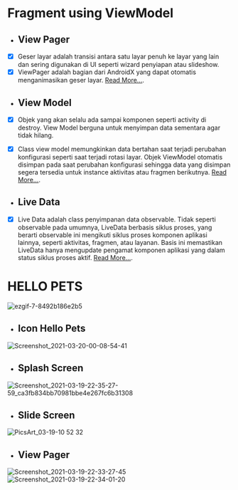# Fragment using ViewModel

- ## View Pager
- [x] Geser layar adalah transisi antara satu layar penuh ke layar yang lain dan sering digunakan di UI seperti wizard penyiapan atau slideshow.
- [x] ViewPager adalah bagian dari AndroidX yang dapat otomatis menganimasikan geser layar.  [Read More...](https://developer.android.com/training/animation/screen-slide?hl=id).

- ## View Model
- [x] Objek yang akan selalu ada sampai komponen seperti activity di destroy. View Model berguna untuk menyimpan data sementara agar tidak hilang. 

- [x] Class view model memungkinkan data bertahan saat terjadi perubahan konfigurasi seperti saat terjadi rotasi layar. Objek ViewModel otomatis disimpan pada saat perubahan konfigurasi sehingga data yang disimpan segera tersedia untuk instance aktivitas atau fragmen berikutnya. [Read More...](https://developer.android.com/topic/libraries/architecture/viewmodel?hl=id).

- ## Live Data
- [x] Live Data adalah class penyimpanan data observable. Tidak seperti observable pada umumnya, LiveData berbasis siklus proses, yang berarti observable ini mengikuti siklus proses komponen aplikasi lainnya, seperti aktivitas, fragmen, atau layanan. Basis ini memastikan LiveData hanya mengupdate pengamat komponen aplikasi yang dalam status siklus proses aktif. [Read More...](https://developer.android.com/topic/libraries/architecture/livedata?hl=id).

# HELLO PETS

![ezgif-7-8492b186e2b5](https://user-images.githubusercontent.com/60590053/111821040-cb69ec80-8914-11eb-9667-5f6fd995510a.gif)

- ## Icon Hello Pets
![Screenshot_2021-03-20-00-08-54-41](https://user-images.githubusercontent.com/60590053/111820472-218a6000-8914-11eb-8109-ff89f1d41f07.jpg)

- ## Splash Screen
![Screenshot_2021-03-19-22-35-27-59_ca3fb834bb70981bbe4e267fc6b31308](https://user-images.githubusercontent.com/60590053/111818652-ff8fde00-8911-11eb-949e-e4f0c33c9a3b.jpg)

- ## Slide Screen
![PicsArt_03-19-10 52 32](https://user-images.githubusercontent.com/60590053/111818670-04549200-8912-11eb-9dd7-db1469c57e03.jpg)

- ## View Pager
![Screenshot_2021-03-19-22-33-27-45](https://user-images.githubusercontent.com/60590053/111819381-d6238200-8912-11eb-972c-7eff24ae44b4.jpg)
![Screenshot_2021-03-19-22-34-01-20](https://user-images.githubusercontent.com/60590053/111819370-d3c12800-8912-11eb-9c46-c70691888286.jpg)

